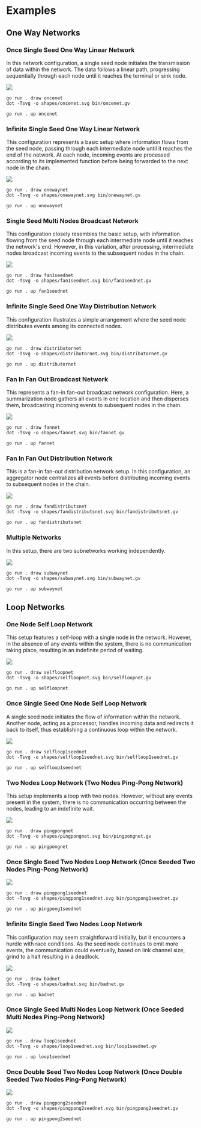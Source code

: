 # Examples

## One Way Networks

### Once Single Seed One Way Linear Network

In this network configuration, a single seed node initiates the transmission of data within the network. The data
follows a linear path, progressing sequentially through each node until it reaches the terminal or sink node.

![](shapes/oncenet.svg)

```shell
go run . draw oncenet
dot -Tsvg -o shapes/oncenet.svg bin/oncenet.gv
```

```shell
go run . up oncenet
```

### Infinite Single Seed One Way Linear Network

This configuration represents a basic setup where information flows from the seed node, passing through each
intermediate node until it reaches the end of the network. At each node, incoming events are processed according to its
implemented function before being forwarded to the next node in the chain.

![](shapes/onewaynet.svg)

```shell
go run . draw onewaynet
dot -Tsvg -o shapes/onewaynet.svg bin/onewaynet.gv
```

```shell
go run . up onewaynet
```

### Single Seed Multi Nodes Broadcast Network

This configuration closely resembles the basic setup, with information flowing from the seed node through each
intermediate node until it reaches the network's end. However, in this variation, after processing, intermediate nodes
broadcast incoming events to the subsequent nodes in the chain.

![](shapes/fan1seednet.svg)

```shell
go run . draw fan1seednet
dot -Tsvg -o shapes/fan1seednet.svg bin/fan1seednet.gv
```

```shell
go run . up fan1seednet
```

### Infinite Single Seed One Way Distribution Network

This configuration illustrates a simple arrangement where the seed node distributes events among its connected nodes.

![](shapes/distributornet.svg)

```shell
go run . draw distributornet
dot -Tsvg -o shapes/distributornet.svg bin/distributornet.gv
```

```shell
go run . up distributornet
```

### Fan In Fan Out Broadcast Network

This represents a fan-in fan-out broadcast network configuration. Here, a summarization node gathers all events in one
location and then disperses them, broadcasting incoming events to subsequent nodes in the chain.

![](shapes/fannet.svg)

```shell
go run . draw fannet
dot -Tsvg -o shapes/fannet.svg bin/fannet.gv
```

```shell
go run . up fannet
```

### Fan In Fan Out Distribution Network

This is a fan-in fan-out distribution network setup. In this configuration, an aggregator node centralizes all events
before distributing incoming events to subsequent nodes in the chain.

![](shapes/fandistributsnet.svg)

```shell
go run . draw fandistributsnet
dot -Tsvg -o shapes/fandistributsnet.svg bin/fandistributsnet.gv
```

```shell
go run . up fandistributsnet
```

### Multiple Networks

In this setup, there are two subnetworks working independently.

![](shapes/subwaynet.svg)

```shell
go run . draw subwaynet
dot -Tsvg -o shapes/subwaynet.svg bin/subwaynet.gv
```

```shell
go run . up subwaynet
```

## Loop Networks

### One Node Self Loop Network

This setup features a self-loop with a single node in the network. However, in the absence of any events within the
system, there is no communication taking place, resulting in an indefinite period of waiting.

![](shapes/selfloopnet.svg)

```shell
go run . draw selfloopnet
dot -Tsvg -o shapes/selfloopnet.svg bin/selfloopnet.gv
```

```shell
go run . up selfloopnet
```

### Once Single Seed One Node Self Loop Network

A single seed node initiates the flow of information within the network. Another node, acting as a processor, handles
incoming data and redirects it back to itself, thus establishing a continuous loop within the network.

![](shapes/selfloop1seednet.svg)

```shell
go run . draw selfloop1seednet
dot -Tsvg -o shapes/selfloop1seednet.svg bin/selfloop1seednet.gv
```

```shell
go run . up selfloop1seednet
```

### Two Nodes Loop Network (Two Nodes Ping-Pong Network)

This setup implements a loop with two nodes. However, without any events present in the system, there is no
communication occurring between the nodes, leading to an indefinite wait.

![](shapes/pingpongnet.svg)

```shell
go run . draw pingpongnet
dot -Tsvg -o shapes/pingpongnet.svg bin/pingpongnet.gv
```

```shell
go run . up pingpongnet
```

### Once Single Seed Two Nodes Loop Network (Once Seeded Two Nodes Ping-Pong Network)

![](shapes/pingpong1seednet.svg)

```shell
go run . draw pingpong1seednet
dot -Tsvg -o shapes/pingpong1seednet.svg bin/pingpong1seednet.gv
```

```shell
go run . up pingpong1seednet
```

### Infinite Single Seed Two Nodes Loop Network

This configuration may seem straightforward initially, but it encounters a hurdle with race conditions. As the seed node
continues to emit more events, the communication could eventually, based on link channel size, grind to a halt resulting
in a deadlock.

![](shapes/badnet.svg)

```shell
go run . draw badnet
dot -Tsvg -o shapes/badnet.svg bin/badnet.gv
```

```shell
go run . up badnet
```

### Once Single Seed Multi Nodes Loop Network (Once Seeded Multi Nodes Ping-Pong Network)

![](shapes/loop1seednet.svg)

```shell
go run . draw loop1seednet
dot -Tsvg -o shapes/loop1seednet.svg bin/loop1seednet.gv
```

```shell
go run . up loop1seednet
```

### Once Double Seed Two Nodes Loop Network (Once Double Seeded Two Nodes Ping-Pong Network)

![](shapes/pingpong2seednet.svg)

```shell
go run . draw pingpong2seednet
dot -Tsvg -o shapes/pingpong2seednet.svg bin/pingpong2seednet.gv
```

```shell
go run . up pingpong2seednet
```

